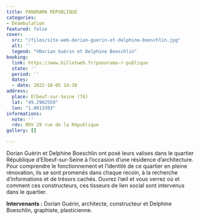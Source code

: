 ```yaml
---
title: PANORAMA RÉPUBLIQUE
categories:
- Déambulation
featured: false
cover:
  src: "/files/site-web-dorian-guerin-et-delphine-boeschlin.jpg"
  alt: ''
  legend: "©Dorian Guérin et Delphine Boeschlin"
booking:
  link: https://www.billetweb.fr/panorama-r-publique
  state: ''
  period: ''
  dates:
  - date: 2022-10-05 14:30
address:
  place: Elbeuf-sur-Seine (76)
  lat: "49.2902559"
  lon: "1.0013393"
informations:
  note: ''
  rdv: RDV 29 rue de la République
gallery: []

---
```

Dorian Guérin et Delphine Boeschlin ont posé leurs valises dans le quartier République d’Elbeuf-sur-Seine à l’occasion d’une résidence d’architecture. Pour comprendre le fonctionnement et l’identité de ce quartier en pleine rénovation, ils se sont promenés dans chaque recoin, à la recherche d’informations et de trésors cachés. Ouvrez l’œil et vous verrez où et comment ces constructeurs, ces tisseurs de lien social sont intervenus dans le quartier.

**Intervenants :** Dorian Guérin, architecte, constructeur et Delphine Boeschlin, graphiste, plasticienne.